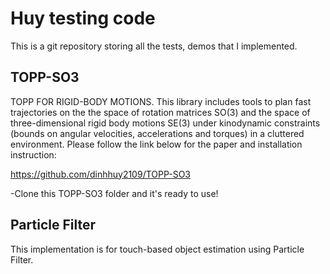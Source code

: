 Huy testing code
=====

This is a git repository storing all the tests, demos that I implemented.

TOPP-SO3
------------
TOPP FOR RIGID-BODY MOTIONS. 
This library includes tools to plan fast trajectories on the the space of rotation matrices SO(3) and the space of three-dimensional rigid body motions SE(3) under kinodynamic constraints (bounds on angular velocities, accelerations and torques) in a cluttered environment.
Please follow the link below for the paper and installation instruction:

https://github.com/dinhhuy2109/TOPP-SO3

-Clone this TOPP-SO3 folder and it's ready to use!

Particle Filter
------------
This implementation is for touch-based object estimation using Particle Filter. 


